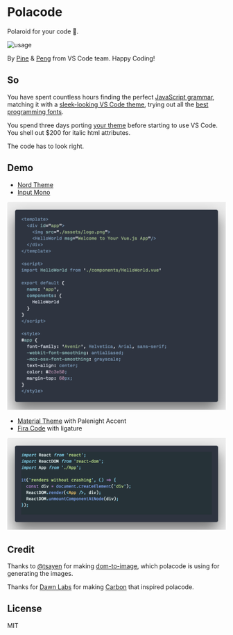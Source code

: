 # Polacode

Polaroid for your code 📸.

![usage](./img/usage.gif)

By [Pine](https://github.com/octref) & [Peng](https://github.com/rebornix) from VS Code team.
Happy Coding!

## So

You have spent countless hours finding the perfect [JavaScript grammar](https://marketplace.visualstudio.com/search?term=javascript%20grammar&target=VSCode&category=All%20categories&sortBy=Relevance), matching it with a [sleek-looking VS Code theme](https://marketplace.visualstudio.com/search?target=VSCode&category=Themes&sortBy=Downloads), trying out all the [best programming fonts](https://www.slant.co/topics/67/~best-programming-fonts).

You spend three days porting [your theme](https://github.com/wesbos/cobalt2-vscode) before starting to use VS Code.
You shell out $200 for italic html attributes.

The code has to look right.

## Demo

- [Nord Theme](https://github.com/arcticicestudio/nord-visual-studio-code)
- [Input Mono](http://input.fontbureau.com)

![demo1](./img/demo1.png)

- [Material Theme](https://marketplace.visualstudio.com/items?itemName=Equinusocio.vsc-material-theme) with Palenight Accent
- [Fira Code](https://github.com/tonsky/FiraCode) with ligature

![demo2](./img/demo2.png)

## Credit

Thanks to [@tsayen](https://github.com/tsayen) for making [dom-to-image](https://github.com/tsayen/dom-to-image), which polacode is using for generating the images.

Thanks for [Dawn Labs](https://dawnlabs.io) for making [Carbon](https://carbon.now.sh) that inspired polacode.

## License

MIT